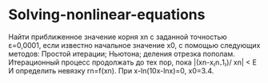 # Solving-nonlinear-equations
Найти приближенное значение корня xn c заданной точностью ε=0,0001, если известно начальное значение x0, с помощью следующих методов: 
  Простой итерации; Ньютона; деления отрезка пополам.
Итерационный процесс продолжать до тех пор, пока |(xn-x₍n₋1₎)/ xn| < E
И определить невязку rn=f(xn). При x-ln(10x-lnx)=0, x0=3.4.
